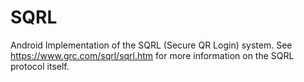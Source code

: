 SQRL
====

Android Implementation of the SQRL (Secure QR Login) system. See https://www.grc.com/sqrl/sqrl.htm for more information on the SQRL protocol itself.
